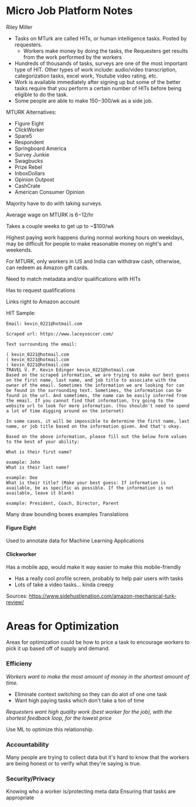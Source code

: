 # Micro Job Platform Notes
Riley Miller


- Tasks on MTurk are called HITs, or human intelligence tasks. Posted by requesters.
    - Workers make money by doing the tasks, the Requesters get results from the work performed by the workers
- Hundreds of thousands of tasks, surveys are one of the most important type of HIT. Other types of work include: audio/video transcription, categorization tasks, excel work, Youtube video rating, etc. 
- Work is available immediately after signing up but some of the better tasks require that you perform a certain number of HITs before being eligible to do the task.
- Some people are able to make $150-$300/wk as a side job.

MTURK Alternatives: 
- Figure Eight
- ClickWorker
- Spare5
- Respondent
- Springboard America
- Survey Junkie
- Swagbucks
- Prize Rebel
- InboxDollars 
- Opinion Outpost
- CashCrate
- American Consumer Opinion

Majority have to do with taking surveys.

Average wage on MTURK is $6-$12/hr

Takes a couple weeks to get up to ~$100/wk

Highest paying work happens during normal working hours on weekdays, may be difficult for people to make reasonable money on night's and weekends.

For MTURK, only workers in US and India can withdraw cash, otherwise, can redeem as Amazon gift cards.

Need to match metadata and/or qualifications with HITs

Has to request qualifications

Links right to Amazon account

HIT Sample:
```
Email: kevin_0221@hotmail.com

Scraped url: https://www.laceysoccer.com/

Text surrounding the email:

( kevin_0221@hotmail.com
( kevin_0221@hotmail.com
( kevin_0221@hotmail.com
TRAVEL V. P. Kevin Edinger kevin_0221@hotmail.com
Based on the scraped information, we are trying to make our best guess on the first name, last name, and job title to associate with the owner of the email. Sometimes the information we are looking for can be found in the surrounding text. Sometimes, the information can be found in the url. And sometimes, the name can be easily inferred from the email. If you cannot find that information, try going to the website url to look for more information. (You shouldn't need to spend a lot of time digging around on the internet)

In some cases, it will be impossible to determine the first name, last name, or job title based on the information given. And that's okay.

Based on the above information, please fill out the below form values to the best of your ability:

What is their first name?

example: John
What is their last name?

example: Doe
What is their title? (Make your best guess: If information is available, be as specific as possible. If the information is not available, leave it blank)

example: President, Coach, Director, Parent
```

Many draw bounding boxes examples
Translations

#### Figure Eight
Used to annotate data for Machine Learning Applications

#### Clickworker
Has a mobile app, would make it way easier to make this mobile-friendly
- Has a really cool profile screen, probably to help pair users with tasks
- Lots of take a video tasks... kinda creepy

Sources: 
https://www.sidehustlenation.com/amazon-mechanical-turk-review/

# Areas for Optimization
Areas for optimization could be how to price a task to encourage workers to pick it up based off of supply and demand.

### Efficieny
*Workers want to make the most amount of money in the shortest amount of time.*
- Eliminate context switching so they can do alot of one one task
- Want high paying tasks which don't take a ton of time

*Requesters want high quality work (best worker for the job), with the shortest feedback loop, for the lowest price*

Use ML to optimize this relationship.

### Accountability
Many people are trying to collect data but it's hard to know that the workers are being honest or to verify what they're saying is true.

### Security/Privacy
Knowing who a worker is/protecting meta data
Ensuring that tasks are appropriate
